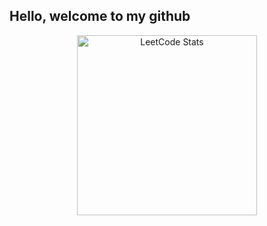 ## Hello, welcome to my github

<div align="center">
  <img src="https://leetcard.jacoblin.cool/vxrdhxn?theme=dark&font=Courier%20Prime&ext=activity" alt="LeetCode Stats" style="width: 30vw;"/>
</div>
